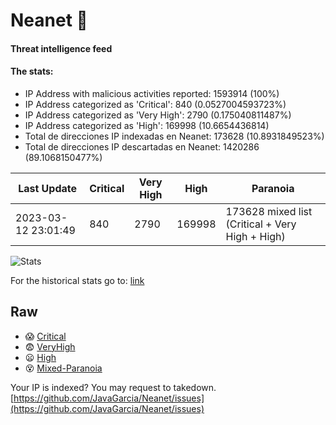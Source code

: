 # Neanet :hocho:
#### Threat intelligence feed
#### The stats:

- IP Address with malicious activities reported: 1593914 (100%)
- IP Address categorized as 'Critical':  840 (0.0527004593723%)
- IP Address categorized as 'Very High':  2790 (0.175040811487%)
- IP Address categorized as 'High':  169998 (10.6654436814)
- Total de direcciones IP indexadas en Neanet:  173628 (10.8931849523%)
- Total de direcciones IP descartadas en Neanet:  1420286 (89.1068150477%)

| Last Update | Critical | Very High | High | Paranoia |
| --- | --- | --- | --- | --- |
| 2023-03-12 23:01:49 | 840 | 2790 | 169998 | 173628 mixed list (Critical + Very High + High)|

![Stats](https://docs.google.com/spreadsheets/d/e/2PACX-1vSnaNMIXVabIpDJjufMlzH7poXnshF3mgd8Is1g9ytUEzVsP5my4Trn8f-xkoLLQ38xpL3HtmUexLo6/pubchart?oid=501124687&format=image)

For the historical stats go to: [link](/stats.csv)
## Raw
- :scream: [Critical](https://raw.githubusercontent.com/JavaGarcia/Neanet/master/blacklists/neanet_critical.txt)
- :fearful: [VeryHigh](https://raw.githubusercontent.com/JavaGarcia/Neanet/master/blacklists/neanet_veryHigh.txtt)
- :frowning: [High](https://raw.githubusercontent.com/JavaGarcia/Neanet/master/blacklists/neanet_high.txt)
- :dizzy_face: [Mixed-Paranoia](https://raw.githubusercontent.com/JavaGarcia/Neanet/master/blacklists/neanet_all.txt)


Your IP is indexed? You may request to takedown. [https://github.com/JavaGarcia/Neanet/issues](https://github.com/JavaGarcia/Neanet/issues)


























































































































































































































































































































































































































































































































































































































































































































































































































































































































































































































































































































































































































































































































































































































































































































































































































































































































































































































































































































































































































































































































































































































































































































































































































































































































































































































































































































































































































































































































































































































































































































































































































































































































































































































































































































































































































































































































































































































































































































































































































































































































































































































































































































































































































































































































































































































































































































































































































































































































































































































































































































































































































































































































































































































































































































































































































































































































































































































































































































































































































































































































































































































































































































































































































































































































































































































































































































































































































































































































































































































































































































































































































































































































































































































































































































































































































































































































































































































































































































































































































































































































































































































































































































































































































































































































































































































































































































































































































































































































































































































































































































































































































































































































































































































































































































































































































































































































































































































































































































































































































